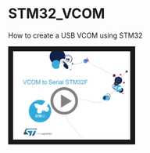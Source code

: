 # STM32_VCOM
How to create a USB VCOM using STM32

<a href="https://youtu.be/1u4jNQjZhx4" target="_blank"><img src="https://github.com/Montanari9/STM32_VCOM/blob/master/VCOMtoSerial.jpg" 
alt="IMAGE ALT TEXT HERE" width="240" height="180" border="10" /></a>
